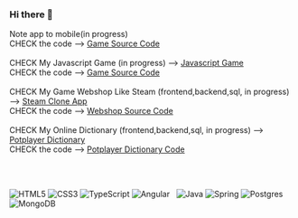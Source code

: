 ### Hi there 👋

Note app to mobile(in progress)
<br/> 
CHECK the code --> [Game Source Code](https://github.com/Gombi007/My-Notes)
<br/><br/> 
CHECK My Javascript Game (in progress) --> [Javascript Game](https://gombi007.github.io/) 
<br/> 
CHECK the code --> [Game Source Code](https://github.com/Gombi007/gombi007.github.io)
<br/><br/> 
CHECK My Game Webshop Like Steam (frontend,backend,sql, in progress) --> [Steam Clone App](https://gamer-island.herokuapp.com/#/) 
<br/> 
CHECK the code --> [Webshop Source Code](https://github.com/Gombi007/Gamer-Island)
<br/><br/>
CHECK My Online Dictionary (frontend,backend,sql, in progress) --> [Potplayer Dictionary](https://potplayer-dictionary.herokuapp.com/#/main) 
<br/> 
CHECK the code --> [Potplayer Dictionary Code](https://github.com/Gombi007/PotPlayer-Dictionary)

<br/><br/> 

![HTML5](https://img.shields.io/badge/html5-%23E34F26.svg?style=for-the-badge&logo=html5&logoColor=white)
![CSS3](https://img.shields.io/badge/css3-%231572B6.svg?style=for-the-badge&logo=css3&logoColor=white)
![TypeScript](https://img.shields.io/badge/typescript-%23007ACC.svg?style=for-the-badge&logo=typescript&logoColor=white)
![Angular](https://img.shields.io/badge/angular-%23DD0031.svg?style=for-the-badge&logo=angular&logoColor=white)
 &nbsp;
![Java](https://img.shields.io/badge/java-%23ED8B00.svg?style=for-the-badge&logo=java&logoColor=white)
![Spring](https://img.shields.io/badge/spring-%236DB33F.svg?style=for-the-badge&logo=spring&logoColor=white)
![Postgres](https://img.shields.io/badge/postgres-%23316192.svg?style=for-the-badge&logo=postgresql&logoColor=white)
![MongoDB](https://img.shields.io/badge/MongoDB-4EA94B?style=for-the-badge&logo=mongodb&logoColor=white)


<!--
**Gombi007/Gombi007** is a ✨ _special_ ✨ repository because its `README.md` (this file) appears on your GitHub profile.

Here are some ideas to get you started:

- 🔭 I’m currently working on ...
- 🌱 I’m currently learning ...
- 👯 I’m looking to collaborate on ...
- 🤔 I’m looking for help with ...
- 💬 Ask me about ...
- 📫 How to reach me: ...
- 😄 Pronouns: ...
- ⚡ Fun fact: ...
-->

